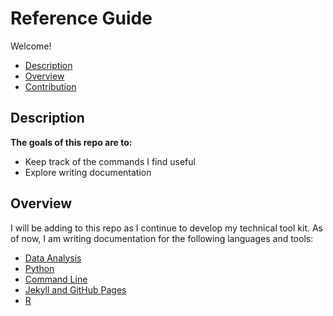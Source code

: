 # Reference Guide

Welcome!

- [Description](https://github.com/margotkurfess/reference#description)
- [Overview](https://github.com/margotkurfess/reference#overview)
- [Contribution](https://github.com/margotkurfess/reference#contribution)

## Description

**The goals of this repo are to:**
- Keep track of the commands I find useful
- Explore writing documentation

## Overview

I will be adding to this repo as I continue to develop my technical tool kit. As of now, I am writing documentation for the following languages and tools:

- [Data Analysis](https://github.com/margotkurfess/reference/blob/master/data-analysis.md)
- [Python](https://github.com/margotkurfess/reference/blob/master/python.md)
- [Command Line](https://github.com/margotkurfess/reference/blob/master/command_line.md)
- [Jekyll and GitHub Pages](https://github.com/margotkurfess/reference/blob/master/github-pages_jekyll.md)
- [R](https://github.com/margotkurfess/reference/blob/master/R.md)


